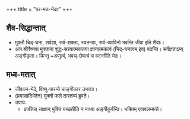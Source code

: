 +++
title = "पर-मत-भेदाः"
+++

## शैव-सिद्धान्तात्
- मुक्तौ चिद्-घना, सर्वज्ञा, सर्व-शक्ताः, स्वतन्त्राः, सर्व-व्यापिनो भवन्ति जीवा इति शैवाः। 
- अत्र श्रीवैष्णवा मुक्तानां शुद्ध-सत्त्वात्मकतया ज्ञानात्मकत्वं (चिद्-घनत्वम् इव) वदन्ति। सर्वज्ञताऽप्य् अङ्गीकृता। किन्तु +अणुत्वं, भवच्-छेषत्वं च वदन्तीति भेदः। 

## मध्व-मतात्
- जीवात्म-भेदे, विष्णु-पारम्ये चाङ्गीकार उभयत्र।
- (प्रयासादिभेदेन) मुक्तौ फले तारतम्यं ब्रुवते। 
- उपायः
  - प्रपत्तिस् साक्षान् मुक्तिं यच्छतीति न माध्वा अङ्गीकुर्वन्ति। भक्तिम् एवावलम्बन्ते। 

